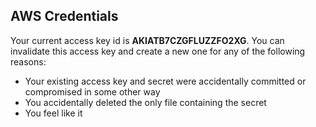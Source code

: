 ## AWS Credentials

Your current access key id is **AKIATB7CZGFLUZZFO2XG**. You can invalidate this access key and create a new one for any of the following reasons:

-   Your existing access key and secret were accidentally committed or compromised in some other way
-   You accidentally deleted the only file containing the secret
-   You feel like it